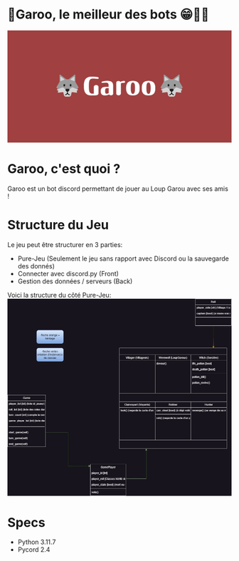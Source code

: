 # 🐺Garoo, le meilleur des bots 😁👋🐺
![](images/🐺Garoo🐺.png)
#
# Garoo, c'est quoi ?
Garoo est un bot discord permettant de jouer au Loup Garou avec ses amis !
# Structure du Jeu
Le jeu peut être structurer en 3 parties:
- Pure-Jeu (Seulement le jeu sans rapport avec Discord ou la sauvegarde des donnés)
- Connecter avec discord.py (Front)
- Gestion des données / serveurs (Back)

Voici la structure du côté Pure-Jeu:
![](images/game_structure.jpg)

# Specs
- Python 3.11.7
- Pycord 2.4
